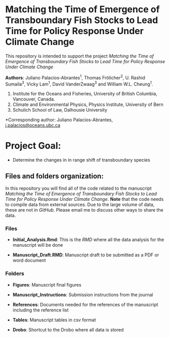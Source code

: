 # Matching the Time of Emergence of Transboundary Fish Stocks to Lead Time for Policy Response Under Climate Change

This repository is intended to support the project *Matching the Time of Emergence of Transboundary Fish Stocks to Lead Time for Policy Response Under Climate Change* 

**Authors**: Juliano Palacios-Abrantes<sup>1</sup>, Thomas Frölicher<sup>2</sup>, U. Rashid Sumaila<sup>3</sup>, Vicky Lam<sup>1</sup>, David VanderZwaag<sup>3</sup> and William W.L. Cheung<sup>1</sup>.


1. Institute for the Oceans and Fisheries, University of British Columbia, Vancouver, Canada.  
2. Climate and Environmental Physics, Physics Institute, University of Bern
3. Schulich School of Law, Dalhousie University

\*Corresponding author: Juliano Palacios-Abrantes, j.palacios@oceans.ubc.ca


# Project Goal:

- Determine the changes in in range shift of transboundary species 

## Files and folders organization:

In this repository you will find all of the code related to the manuscript *Matching the Time of Emergence of Transboundary Fish Stocks to Lead Time for Policy Response Under Climate Change*. **Note** that the code needs to compile data from external sources. Due to the large volume of data, these are not in *GitHub*. Please email me to discuss other ways to share the data.

### Files

- **Initial_Analysis.Rmd**: This is the *RMD* where all the data analysis for the manuscript will be done

- **Manuscript_Draft.RMD**: Manuscript draft to be submitted as a PDF or word document

### Folders

- **Figures**: Manuscript final figures

- **Manuscript_Instructions**: Submission instructions from the journal

- **References**: Documents needed for the references of the manuscript including the reference list

- **Tables**: Manuscript tables in csv format

- **Drobo**: Shortcut to the Drobo where all data is stored
